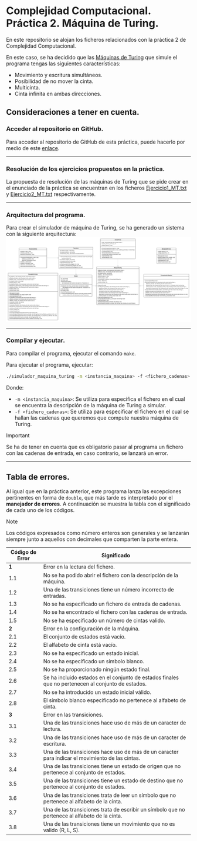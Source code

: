 # Complejidad Computacional. Práctica 2. Máquina de Turing.

En este repositorio se alojan los ficheros relacionados con la práctica 2 de Complejidad Computacional.

En este caso, se ha decidido que las [Máquinas de Turing](https://es.wikipedia.org/wiki/M%C3%A1quina_de_Turing) que simule el programa tengas las siguientes características:

* Movimiento y escritura simultáneos.
* Posibilidad de no mover la cinta.
* Multicinta.
* Cinta infinita en ambas direcciones.

## Consideraciones a tener en cuenta.

### Acceder al repositorio en GitHub.
Para acceder al repositorio de GitHub de esta práctica, puede hacerlo por medio de este [enlace](https://github.com/DiegoHdezChico/CC-PR2-Maquina_de_Turing.git).

---

### Resolución de los ejercicios propuestos en la práctica.
La propuesta de resolución de las máquinas de Turing que se pide crear en el enunciado de la práctica se encuentran en los ficheros [Ejercicio1_MT.txt](instancias_maquina/Ejercicio1_MT.txt) y [Ejercicio2_MT.txt](instancias_maquina/Ejercicio2_MT.txt) respectivamente.

---

### Arquitectura del programa.
Para crear el simulador de máquina de Turing, se ha generado un sistema con la siguiente arquitectura:
![](img/CC-Pr2.png)

---

### Compilar y ejecutar.
Para compilar el programa, ejecutar el comando `make`.

Para ejecutar el programa, ejecutar:
```bash
./simulador_maquina_turing -m <instancia_maquina> -f <fichero_cadenas>
```
Donde:

* `-m <instancia_maquina>`: Se utiliza para especifica el fichero en el cual se encuentra la descripción de la máquina de Turing a simular.
* `-f <fichero_cadenas>`: Se utiliza para especificar el fichero en el cual se hallan las cadenas que queremos que compute nuestra máquina de Turing.

>[!IMPORTANT]
>Se ha de tener en cuenta que es obligatorio pasar al programa un fichero con las cadenas de entrada, en caso contrario, se lanzará un error.

---

## Tabla de errores.
Al igual que en la práctica anterior, este programa lanza las excepciones pertinentes en forma de `double`, que más tarde es interpretado por el **manejador de errores**. A continuación se muestra la tabla con el significado de cada uno de los códigos.

> [!NOTE]
> Los códigos expresados como número enteros son generales y se lanzarán siempre junto a aquellos con decimales que comparten la parte entera.

| Código de Error | Significado |
| --------------- | ----------- |
| **1**           | Error en la lectura del fichero. |
| 1.1             | No se ha podido abrir el fichero con la descripción de la máquina. |
| 1.2             | Una de las transiciones tiene un número incorrecto de entradas. |
| 1.3             | No se ha especificado un fichero de entrada de cadenas. |
| 1.4             | No se ha encontrado el fichero con las cadenas de entrada. |
| 1.5             | No se ha especificado un número de cintas valido. | 
| **2**           | Error en la configuración de la máquina. |
| 2.1             | El conjunto de estados está vacío. |
| 2.2             | El alfabeto de cinta está vacío. |
| 2.3             | No se ha especificado un estado inicial. |
| 2.4             | No se ha especificado un símbolo blanco. |
| 2.5             | No se ha proporcionado ningún estado final. |
| 2.6             | Se ha incluido estados en el conjunto de estados finales que no pertenecen al conjunto de estados. |
| 2.7             | No se ha introducido un estado inicial válido. |
| 2.8             | El símbolo blanco especificado no pertenece al alfabeto de cinta. |
| **3**           | Error en las transiciones. |
| 3.1             | Una de las transiciones hace uso de más de un caracter de lectura. |
| 3.2             | Una de las transiciones hace uso de más de un caracter de escritura. |
| 3.3             | Una de las transiciones hace uso de más de un caracter para indicar el movimiento de las cintas. |
| 3.4             | Una de las transiciones tiene un estado de origen que no pertenece al conjunto de estados. |
| 3.5             | Una de las transiciones tiene un estado de destino que no pertenece al conjunto de estados. |
| 3.6             | Una de las transiciones trata de leer un símbolo que no pertenece al alfabeto de la cinta. |
| 3.7             | Una de las transiciones trata de escribir un símbolo que no pertenece al alfabeto de la cinta. |
| 3.8             | Una de las transiciones tiene un movimiento que no es valido (R, L, S). |